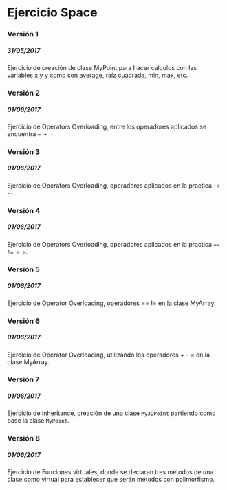 <h1>Ejercicio Space</h1>
<h3>Versión 1</h3>
<h5>31/05/2017</h5>
Ejercicio de creación de clase MyPoint para hacer calculos con las variables x y y como son average, raíz cuadrada, min, max, etc.

<h3>Versión 2</h3>
<h5>01/06/2017</h5>
Ejercicio de Operators Overloading, entre los operadores aplicados se encuentra <code>= + -</code>.

<h3>Versión 3</h3>
<h5>01/06/2017</h5>
Ejercicio de Operators Overloading, operadores aplicados en la practica <code>++ --</code>.

<h3>Versión 4</h3>
<h5>01/06/2017</h5>
Ejercicio de Operators Overloading, operadores aplicados en la practica <code>== != < ></code>.

<h3>Versión 5</h3>
<h5>01/06/2017</h5>
Ejercicio de Operator Overloading, operadores == != en la clase MyArray.

<h3>Versión 6</h3>
<h5>01/06/2017</h5>
Ejercicio de Operator Overloading, utilizando los operadores + - = en la clase MyArray.

<h3>Versión 7</h3>
<h5>01/06/2017</h5>
Ejercicio de Inheritance, creación de una clase <code>My3DPoint</code> partiendo como base la clase <code>MyPoint</code>.

<h3>Versión 8</h3>
<h5>01/06/2017</h5>
Ejercicio de Funciones virtuales, donde se declaran tres métodos de una clase como virtual para establecer que serán métodos con polimorfismo.